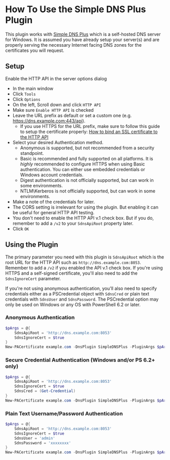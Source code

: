 # How To Use the Simple DNS Plus Plugin

This plugin works with [Simple DNS Plus](https://simpledns.com/) which is a self-hosted DNS server for Windows. It is assumed you have already setup your server(s) and are properly serving the necessary Internet facing DNS zones for the certificates you will request.

## Setup

Enable the HTTP API in the server options dialog

- In the main window
- Click `Tools`
- Click `Options`
- On the left, Scroll down and click `HTTP API`
- Make sure `Enable HTTP API` is checked
- Leave the URL prefix as default or set a custom one (e.g. https://dns.example.com:443/api).
  - If you use HTTPS for the URL prefix, make sure to follow this guide to setup the certificate properly: [How to bind an SSL certificate to the HTTP API](https://simpledns.com/kb/163/how-to-bind-an-ssl-certificate-to-the-http-api)
- Select your desired Authentication method.
  - Anonymous is supported, but not recommended from a security standpoint.
  - Basic is recommended and fully supported on all platforms. It is *highly* recommended to configure HTTPS when using Basic authentication. You can either use embedded credentials or Windows account credentials.
  - Digest authentication is not officially supported, but can work in some environments.
  - NTLM\Kerberos is not officially supported, but can work in some environments.
- Make a note of the credentials for later.
- The CORS setting is irrelevant for using the plugin. But enabling it can be useful for general HTTP API testing.
- You don't need to enable the HTTP API v.1 check box. But if you do, remember to add a `/v2` to your `SdnsApiRoot` property later.
- Click `OK`

## Using the Plugin

The primary parameter you need with this plugin is `SdnsApiRoot` which is the root URL for the HTTP API such as `http://dns.example.com:8053`. Remember to add a `/v2` if you enabled the API v.1 check box. If you're using HTTPS and a self-signed certificate, you'll also need to add the `SdnsIgnoreCert` parameter.

If you're not using anonymous authentication, you'll also need to specify credentials either as a PSCredential object with `SdnsCred` or plain text credentials with `SdnsUser` and `SdnsPassword`. The PSCredential option may only be used on Windows or any OS with PowerShell 6.2 or later.

### Anonymous Authentication

```powershell
$pArgs = @{
    SdnsApiRoot = 'http://dns.example.com:8053'
    SdnsIgnoreCert = $true
}
New-PACertificate example.com -DnsPlugin SimpleDNSPlus -PluginArgs $pArgs
```

### Secure Credential Authentication (Windows and/or PS 6.2+ only)

```powershell
$pArgs = @{
    SdnsApiRoot = 'http://dns.example.com:8053'
    SdnsIgnoreCert = $true
    SdnsCred = (Get-Credential)
}
New-PACertificate example.com -DnsPlugin SimpleDNSPlus -PluginArgs $pArgs
```

### Plain Text Username/Password Authentication

```powershell
$pArgs = @{
    SdnsApiRoot = 'http://dns.example.com:8053'
    SdnsIgnoreCert = $true
    SdnsUser = 'admin'
    SdnsPassword = 'xxxxxxxx'
}
New-PACertificate example.com -DnsPlugin SimpleDNSPlus -PluginArgs $pArgs
```
